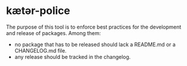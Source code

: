# kætər-police

The purpose of this tool is to enforce best practices for the development and release of packages.
Among them:
- no package that has to be released should lack a README.md or a CHANGELOG.md file.
- any release should be tracked in the changelog.
